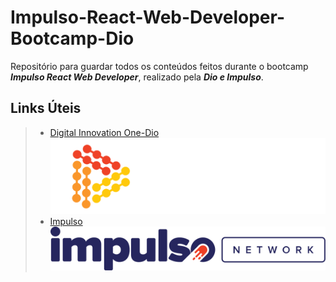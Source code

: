 # Impulso-React-Web-Developer-Bootcamp-Dio
Repositório para guardar todos os conteúdos feitos durante o bootcamp ***Impulso React Web Developer***, realizado pela ***Dio e Impulso***.

## Links Úteis
> - [Digital Innovation One-Dio](https://web.digitalinnovation.one/home)<br>
![Dio!](images/dio-white.png "Dio")<br>
> - [Impulso](https://impulso.network/)<br>
![Impulso!](images/Impulso-React.svg "Impulso")


